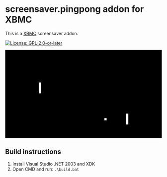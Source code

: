 # screensaver.pingpong addon for XBMC

This is a [XBMC](https://xbmc.tv) screensaver addon.

[![License: GPL-2.0-or-later](https://img.shields.io/badge/License-GPL%20v2+-blue.svg)](LICENSE.md)

![screenshot](https://github.com/xbmc4xbox/screensaver.pingpong/blob/master/screensaver.pingpong/resources/screenshot-01.png)

## Build instructions

1. Install Visual Studio .NET 2003 and XDK
2. Open CMD and run: `.\build.bat`